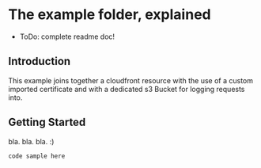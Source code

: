 # The example folder, explained

- ToDo: complete readme doc!

## Introduction
This example joins together a cloudfront resource with the use of a custom imported certificate and with a dedicated s3 Bucket for logging requests into.

## Getting Started

bla. bla. bla. :)

```
code sample here
```  
